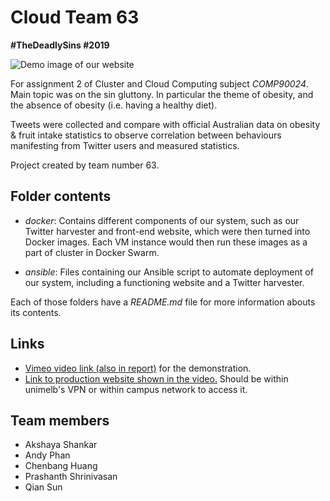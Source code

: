 # Cloud Team 63
**#TheDeadlySins #2019**

![Demo image of our website](https://imgur.com/download/bHBKicB/demo)

For assignment 2 of Cluster and Cloud Computing subject *COMP90024*. Main topic was on the sin gluttony. In particular the theme of obesity, and the absence of obesity (i.e. having a healthy diet).

Tweets were collected and compare with official Australian data on obesity & fruit intake statistics to observe correlation between behaviours manifesting from Twitter users and measured statistics.

Project created by team number 63.

## Folder contents
*  *docker*: Contains different components of our system, such as our Twitter harvester and front-end website, which were then turned into Docker images. Each VM instance would then run these images as a part of cluster in Docker Swarm.

*  *ansible*: Files containing our Ansible script to automate deployment of our system, including a functioning website and a Twitter harvester.

Each of those folders have a *README.md* file for more information abouts its contents.

## Links
* [Vimeo video link (also in report)](https://vimeo.com/336420766) for the demonstration.
* [Link to production website shown in the video.](http://172.26.37.217/) Should be within unimelb's VPN or within campus network to access it.

## Team members
* Akshaya Shankar
* Andy Phan
* Chenbang Huang
* Prashanth Shrinivasan
* Qian Sun
